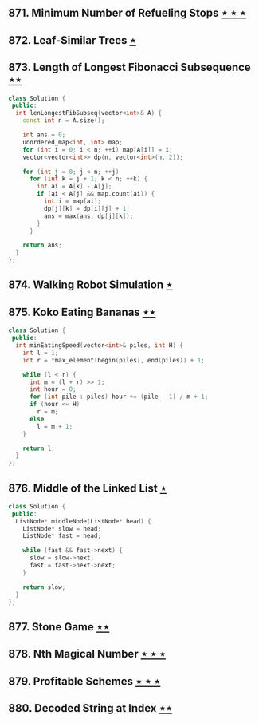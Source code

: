 ## 871. Minimum Number of Refueling Stops [$\star\star\star$](https://leetcode.com/problems/minimum-number-of-refueling-stops)

## 872. Leaf-Similar Trees [$\star$](https://leetcode.com/problems/leaf-similar-trees)

## 873. Length of Longest Fibonacci Subsequence [$\star\star$](https://leetcode.com/problems/length-of-longest-fibonacci-subsequence)

```cpp
class Solution {
 public:
  int lenLongestFibSubseq(vector<int>& A) {
    const int n = A.size();

    int ans = 0;
    unordered_map<int, int> map;
    for (int i = 0; i < n; ++i) map[A[i]] = i;
    vector<vector<int>> dp(n, vector<int>(n, 2));

    for (int j = 0; j < n; ++j)
      for (int k = j + 1; k < n; ++k) {
        int ai = A[k] - A[j];
        if (ai < A[j] && map.count(ai)) {
          int i = map[ai];
          dp[j][k] = dp[i][j] + 1;
          ans = max(ans, dp[j][k]);
        }
      }

    return ans;
  }
};
```

## 874. Walking Robot Simulation [$\star$](https://leetcode.com/problems/walking-robot-simulation)

## 875. Koko Eating Bananas [$\star\star$](https://leetcode.com/problems/koko-eating-bananas)

```cpp
class Solution {
 public:
  int minEatingSpeed(vector<int>& piles, int H) {
    int l = 1;
    int r = *max_element(begin(piles), end(piles)) + 1;

    while (l < r) {
      int m = (l + r) >> 1;
      int hour = 0;
      for (int pile : piles) hour += (pile - 1) / m + 1;
      if (hour <= H)
        r = m;
      else
        l = m + 1;
    }

    return l;
  }
};
```

## 876. Middle of the Linked List [$\star$](https://leetcode.com/problems/middle-of-the-linked-list)

```cpp
class Solution {
 public:
  ListNode* middleNode(ListNode* head) {
    ListNode* slow = head;
    ListNode* fast = head;

    while (fast && fast->next) {
      slow = slow->next;
      fast = fast->next->next;
    }

    return slow;
  }
};
```

## 877. Stone Game [$\star\star$](https://leetcode.com/problems/stone-game)

## 878. Nth Magical Number [$\star\star\star$](https://leetcode.com/problems/nth-magical-number)

## 879. Profitable Schemes [$\star\star\star$](https://leetcode.com/problems/profitable-schemes)

## 880. Decoded String at Index [$\star\star$](https://leetcode.com/problems/decoded-string-at-index)
